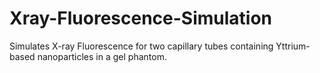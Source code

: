 # Xray-Fluorescence-Simulation
Simulates X-ray Fluorescence for two capillary tubes containing Yttrium-based nanoparticles in a gel phantom.
